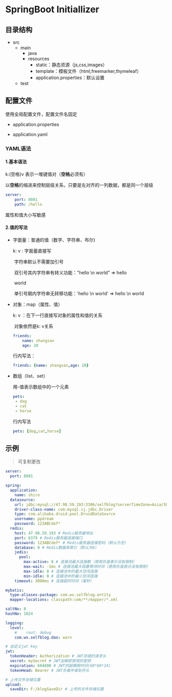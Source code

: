 # SpringBoot Initiallizer

## 目录结构

* src
    * main
        * java
        * resources
            * static：静态资源（js,css,images）
            * template：模板文件（html,freemarker,thymeleaf）
            * application.properties：默认设置
    * test

## 配置文件

使用全局配置文件，配置文件名固定

* application.properties

* application.yaml

### YAML语法

#### 1.基本语法

k:(空格)v		表示一堆键值对（**空格**必须有）

以**空格**的缩进来控制层级关系，只要是左对齐的一列数据，都是同一个层级

```yaml
server: 
    port: 8081
    path: /hello
```

属性和值大小写敏感

#### 2.值的写法

* 字面量：普通的值（数字、字符串、布尔)

    k: v 	: 字面量直接写

    ​	字符串默认不需要加引号

    ​	双引号其内字符串有转义功能："hello \n world" => hello

    ​																							world

    ​	单引号期内字符串无转移功能：'hello \n world' => hello \n world

* 对象：map（属性、值）

    k: v	：在下一行直接写对象的属性和值的关系

    ​	对象依然是k: v关系

    ```yaml
    friends:
    	name: zhangsan
    	age: 20
    ```

    行内写法：

    ```yaml
    friends: {name: zhangsan,age: 20}
    ```

* 数组（list、set）

    用-值表示数组中的一个元素

    ```yaml
    pets:
     - dog
     - cat
     - horse
    ```

    行内写法

    ```yaml
    pets: [dog,cat,horse]
    ```




## 示例

> 可复制更改

```yaml
server:
  port: 8081

spring:
  application:
    name: shiro
  datasource:
    url: jdbc:mysql://47.98.59.193:3306/selfblog?serverTimeZone=Asia/Shanghai&CharacterEncoding=UTF-8
    driver-class-name: com.mysql.cj.jdbc.Driver
    type: com.alibaba.druid.pool.DruidDataSource
    username: ppdream
    password: 123ABCdef*
  redis:
    host: 47.98.59.193 # Redis服务器地址
    port: 6379 # Redis服务器连接端口
    password: 123ABCdef* # Redis服务器连接密码（默认为空）
    database: 0 # Redis数据库索引（默认为0）
    jedis:
      pool:
        max-active: 8 # 连接池最大连接数（使用负值表示没有限制）
        max-wait: -1ms # 连接池最大阻塞等待时间（使用负值表示没有限制）
        max-idle: 8 # 连接池中的最大空闲连接
        min-idle: 0 # 连接池中的最小空闲连接
    timeout: 3000ms # 连接超时时间（毫秒）

mybatis:
  type-aliases-package: com.wx.selfblog.entity
  mapper-locations: classpath:com/**/mapper/*.xml

saltNo: 8
hashNo: 1024

logging:
  level:
    #    root: debug
    com.wx.selfblog.dao: warn

# 自定义jwt key
jwt:
  tokenHeader: Authorization # JWT存储的请求头
  secret: mySecret # JWT加解密使用的密钥
  expiration: 604800 # JWT的超期限时间(60*60*24)
  tokenHead: Bearer # JWT负载中拿到开头

# 上传文件存储位置
upload:
  saveDir: F:/blogSaveDir # 上传的文件存储位置
```



